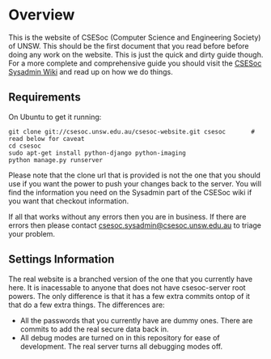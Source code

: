 Overview
========

This is the website of CSESoc (Computer Science and Engineering Society) of UNSW. This should be the first
document that you read before before doing any work on the website. This is just the quick and dirty
guide though. For a more complete and comprehensive guide you should visit the [CSESoc Sysadmin Wiki][1]
and read up on how we do things.

Requirements
------------

On Ubuntu to get it running:

    git clone git://csesoc.unsw.edu.au/csesoc-website.git csesoc       # read below for caveat
    cd csesoc
    sudo apt-get install python-django python-imaging
    python manage.py runserver

Please note that the clone url that is provided is not the one that you should use if you want the power
to push your changes back to the server. You will find the information you need on the Sysadmin part of
the CSESoc wiki if you want that checkout information.

If all that works without any errors then you are in business. If there are errors then 
please contact csesoc.sysadmin@csesoc.unsw.edu.au to triage your problem.

Settings Information
--------------------

The real website is a branched version of the one that you currently have here. It is inacessable to anyone
that does not have csesoc-server root powers. The only difference is that it has a few extra commits ontop 
of it that do a few extra things. The differences are:

 - All the passwords that you currently have are dummy ones. There are commits to add the real secure data 
   back in.
 - All debug modes are turned on in this repository for ease of development. The real server turns all 
   debugging modes off.


  [1]: http://wiki.csesoc.unsw.edu.au/Sysadmin

